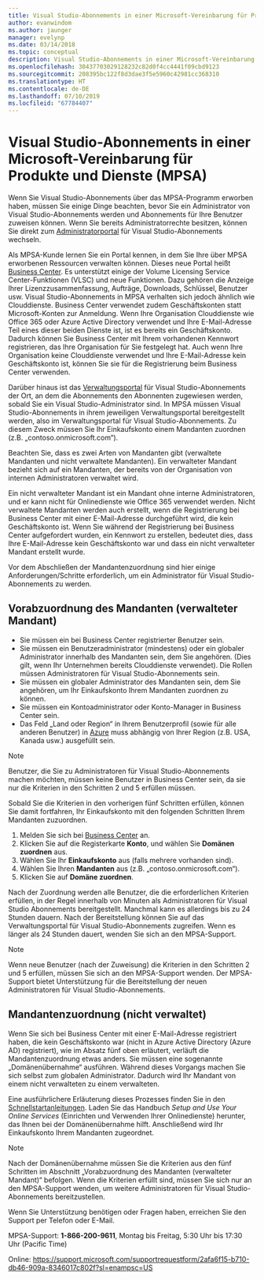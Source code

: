 ```yaml
---
title: Visual Studio-Abonnements in einer Microsoft-Vereinbarung für Produkte und Dienste (MPSA) | Microsoft-Dokumentation
author: evanwindom
ms.author: jaunger
manager: evelynp
ms.date: 03/14/2018
ms.topic: conceptual
description: Visual Studio-Abonnements in einer Microsoft-Vereinbarung für Produkte und Dienste (MPSA)
ms.openlocfilehash: 30437703029128232c82d0f4cc4441f09cbd9123
ms.sourcegitcommit: 208395bc122f8d3dae3f5e5960c42981cc368310
ms.translationtype: HT
ms.contentlocale: de-DE
ms.lasthandoff: 07/10/2019
ms.locfileid: "67784407"
---
```

# <a name="visual-studio-subscriptions-in-a-microsoft-products-and-services-agreement-mpsa"></a>Visual Studio-Abonnements in einer Microsoft-Vereinbarung für Produkte und Dienste (MPSA)

Wenn Sie Visual Studio-Abonnements über das MPSA-Programm erworben haben, müssen Sie einige Dinge beachten, bevor Sie ein Administrator von Visual Studio-Abonnements werden und Abonnements für Ihre Benutzer zuweisen können. Wenn Sie bereits Administratorrechte besitzen, können Sie direkt zum [Administratorportal](https://manage.visualstudio.com/) für Visual Studio-Abonnements wechseln.

Als MPSA-Kunde lernen Sie ein Portal kennen, in dem Sie Ihre über MPSA erworbenen Ressourcen verwalten können. Dieses neue Portal heißt [Business Center](https://businessaccount.microsoft.com/). Es unterstützt einige der Volume Licensing Service Center-Funktionen (VLSC) und neue Funktionen. Dazu gehören die Anzeige Ihrer Lizenzzusammenfassung, Aufträge, Downloads, Schlüssel, Benutzer usw. Visual Studio-Abonnements in MPSA verhalten sich jedoch ähnlich wie Clouddienste. Business Center verwendet zudem Geschäftskonten statt Microsoft-Konten zur Anmeldung. Wenn Ihre Organisation Clouddienste wie Office 365 oder Azure Active Directory verwendet und Ihre E-Mail-Adresse Teil eines dieser beiden Dienste ist, ist es bereits ein Geschäftskonto. Dadurch können Sie Business Center mit Ihrem vorhandenen Kennwort registrieren, das Ihre Organisation für Sie festgelegt hat. Auch wenn Ihre Organisation keine Clouddienste verwendet und Ihre E-Mail-Adresse kein Geschäftskonto ist, können Sie sie für die Registrierung beim Business Center verwenden.

Darüber hinaus ist das [Verwaltungsportal](https://manage.visualstudio.com/) für Visual Studio-Abonnements der Ort, an dem die Abonnements den Abonnenten zugewiesen werden, sobald Sie ein Visual Studio-Administrator sind. In MPSA müssen Visual Studio-Abonnements in ihrem jeweiligen Verwaltungsportal bereitgestellt werden, also im Verwaltungsportal für Visual Studio-Abonnements. Zu diesem Zweck müssen Sie Ihr Einkaufskonto einem Mandanten zuordnen (z.B. „contoso.onmicrosoft.com“).

Beachten Sie, dass es zwei Arten von Mandanten gibt (verwaltete Mandanten und nicht verwaltete Mandanten). Ein verwalteter Mandant bezieht sich auf ein Mandanten, der bereits von der Organisation von internen Administratoren verwaltet wird.

Ein nicht verwalteter Mandant ist ein Mandant ohne interne Administratoren, und er kann nicht für Onlinedienste wie Office 365 verwendet werden. Nicht verwaltete Mandanten werden auch erstellt, wenn die Registrierung bei Business Center mit einer E-Mail-Adresse durchgeführt wird, die kein Geschäftskonto ist. Wenn Sie während der Registrierung bei Business Center aufgefordert wurden, ein Kennwort zu erstellen, bedeutet dies, dass Ihre E-Mail-Adresse kein Geschäftskonto war und dass ein nicht verwalteter Mandant erstellt wurde.

Vor dem Abschließen der Mandantenzuordnung sind hier einige Anforderungen/Schritte erforderlich, um ein Administrator für Visual Studio-Abonnements zu werden.

## <a name="pre-tenant-association-managed-tenant"></a>Vorabzuordnung des Mandanten (verwalteter Mandant)

- Sie müssen ein bei Business Center registrierter Benutzer sein.
- Sie müssen ein Benutzeradministrator (mindestens) oder ein globaler Administrator innerhalb des Mandanten sein, dem Sie angehören. (Dies gilt, wenn Ihr Unternehmen bereits Clouddienste verwendet). Die Rollen müssen Administratoren für Visual Studio-Abonnements sein.
- Sie müssen ein globaler Administrator des Mandanten sein, dem Sie angehören, um Ihr Einkaufskonto Ihrem Mandanten zuordnen zu können.
- Sie müssen ein Kontoadministrator oder Konto-Manager in Business Center sein.
- Das Feld „Land oder Region“ in Ihrem Benutzerprofil (sowie für alle anderen Benutzer) in [Azure](https://portal.azure.com/) muss abhängig von Ihrer Region (z.B. USA, Kanada usw.) ausgefüllt sein. 

> [!NOTE]
> Benutzer, die Sie zu Administratoren für Visual Studio-Abonnements machen möchten, müssen keine Benutzer in Business Center sein, da sie nur die Kriterien in den Schritten 2 und 5 erfüllen müssen.

Sobald Sie die Kriterien in den vorherigen fünf Schritten erfüllen, können Sie damit fortfahren, Ihr Einkaufskonto mit den folgenden Schritten Ihrem Mandanten zuzuordnen.
1. Melden Sie sich bei [Business Center](https://businessaccount.microsoft.com/) an.
2. Klicken Sie auf die Registerkarte **Konto**, und wählen Sie **Domänen zuordnen** aus.
3. Wählen Sie Ihr **Einkaufskonto** aus (falls mehrere vorhanden sind).
4. Wählen Sie Ihren **Mandanten** aus (z.B. „contoso.onmicrosoft.com“).
5. Klicken Sie auf **Domäne zuordnen**.

Nach der Zuordnung werden alle Benutzer, die die erforderlichen Kriterien erfüllen, in der Regel innerhalb von Minuten als Administratoren für Visual Studio Abonnements bereitgestellt. Manchmal kann es allerdings bis zu 24 Stunden dauern. Nach der Bereitstellung können Sie auf das Verwaltungsportal für Visual Studio-Abonnements zugreifen. Wenn es länger als 24 Stunden dauert, wenden Sie sich an den MPSA-Support.

> [!NOTE]
> Wenn neue Benutzer (nach der Zuweisung) die Kriterien in den Schritten 2 und 5 erfüllen, müssen Sie sich an den MPSA-Support wenden. Der MPSA-Support bietet Unterstützung für die Bereitstellung der neuen Administratoren für Visual Studio-Abonnements.

## <a name="tenant-association-unmanaged"></a>Mandantenzuordnung (nicht verwaltet)

Wenn Sie sich bei Business Center mit einer E-Mail-Adresse registriert haben, die kein Geschäftskonto war (nicht in Azure Active Directory (Azure AD) registriert), wie im Absatz fünf oben erläutert, verläuft die Mandantenzuordnung etwas anders. Sie müssen eine sogenannte „Domänenübernahme“ ausführen. Während dieses Vorgangs machen Sie sich selbst zum globalen Administrator. Dadurch wird Ihr Mandant von einem nicht verwalteten zu einem verwalteten.

Eine ausführlichere Erläuterung dieses Prozesses finden Sie in den [Schnellstartanleitungen](https://www.microsoft.com/en-us/Licensing/existing-customer/business-center-training-and-resources.aspx). Laden Sie das Handbuch *Setup and Use Your Online Services* (Einrichten und Verwenden Ihrer Onlinedienste) herunter, das Ihnen bei der Domänenübernahme hilft. Anschließend wird Ihr Einkaufskonto Ihrem Mandanten zugeordnet.

> [!NOTE]
> Nach der Domänenübernahme müssen Sie die Kriterien aus den fünf Schritten im Abschnitt „Vorabzuordnung des Mandanten (verwalteter Mandant)“ befolgen. Wenn die Kriterien erfüllt sind, müssen Sie sich nur an den MPSA-Support wenden, um weitere Administratoren für Visual Studio-Abonnements bereitzustellen.

Wenn Sie Unterstützung benötigen oder Fragen haben, erreichen Sie den Support per Telefon oder E-Mail.

MPSA-Support: **1-866-200-9611**, Montag bis Freitag, 5:30 Uhr bis 17:30 Uhr (Pacific Time)

Online: https://support.microsoft.com/supportrequestform/2afa6f15-b710-db46-909a-8346017c802f?sl=enampsc=US
